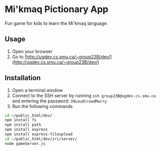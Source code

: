 # Mi'kmaq Pictionary App

Fun game for kids to learn the Mi'kmaq language.

## Usage

1. Open your browser
2. Go to [http://ugdev.cs.smu.ca/~group23B/dev/](http://ugdev.cs.smu.ca/~group23B/dev/)

## Installation

1. Open a terminal window
2. Connect to the SSH server by running `ssh group23B@ugdev.cs.smu.ca` and entering the password: `39LoudCrowdMarry`
3. Run the following commands

```sh
cd ~/public_html/dev/
npm install fs
npm install path
npm install express
npm install express-fileupload
cd ~/public_html/dev/src/server/
node gameServer.js
```
